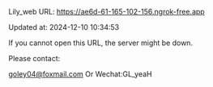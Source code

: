 Lily_web URL: https://ae6d-61-165-102-156.ngrok-free.app

Updated at: 2024-12-10 10:34:53

If you cannot open this URL, the server might be down.

Please contact: 

goley04@foxmail.com Or Wechat:GL_yeaH